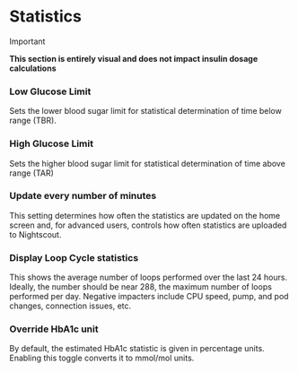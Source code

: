 # Statistics
>[!IMPORTANT]
>**This section is entirely visual and does not impact insulin dosage calculations**

### Low Glucose Limit
Sets the lower blood sugar limit for statistical determination of time below range (TBR).

### High Glucose Limit
Sets the higher blood sugar limit for statistical determination of time above range (TAR)

### Update every number of minutes
This setting determines how often the statistics are updated on the home screen and, for advanced users, controls how often statistics are uploaded to Nightscout.

### Display Loop Cycle statistics
This shows the average number of loops performed over the last 24 hours. Ideally, the number should be near 288, the maximum number of loops performed per day. Negative impacters include CPU speed, pump, and pod changes, connection issues, etc.

### Override HbA1c unit
By default, the estimated HbA1c statistic is given in percentage units. Enabling this toggle converts it to mmol/mol units.
